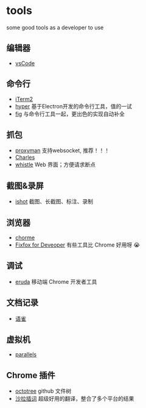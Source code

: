 # tools

some good tools as a developer to use

## 编辑器

- [vsCode](https://code.visualstudio.com/)

## 命令行

- [iTerm2](https://iterm2.com/)
- [hyper](https://hyper.is/) 基于Electron开发的命令行工具，值的一试
- [fig](https://fig.io/) 与命令行工具一起，更出色的实现自动补全

## 抓包

- [proxyman](https://proxyman.io/) 支持websocket, 推荐！！！
- [Charles](https://www.charlesproxy.com/)
- [whistle](https://github.com/avwo/whistle) Web 界面；方便请求断点

## 截图&录屏
- [ishot](https://apps.apple.com/cn/app/ishot-%E4%BC%98%E7%A7%80%E7%9A%84%E6%88%AA%E5%9B%BE%E5%BD%95%E5%B1%8F%E5%B7%A5%E5%85%B7/id1485844094?mt=12) 截图、长截图、标注、录制

## 浏览器

- [chorme](https://www.google.com/chrome/)
- [Fixfox for Deveoper](https://www.mozilla.org/zh-CN/firefox/developer/) 有些工具比 Chrome 好用呀 😭

## 调试

- [eruda](https://github.com/liriliri/eruda) 移动端 Chrome 开发者工具

## 文档记录

- [语雀](https://www.yuque.com/)

## 虚拟机

- [parallels](https://www.parallels.cn/)

## Chrome 插件

- [octotree](https://github.com/ovity/octotree) github 文件树
- [沙拉插词](https://chrome.google.com/webstore/detail/%E6%B2%99%E6%8B%89%E6%9F%A5%E8%AF%8D-%E8%81%9A%E5%90%88%E8%AF%8D%E5%85%B8%E5%88%92%E8%AF%8D%E7%BF%BB%E8%AF%91/cdonnmffkdaoajfknoeeecmchibpmkmg) 超级好用的翻译，整合了多个平台的结果
